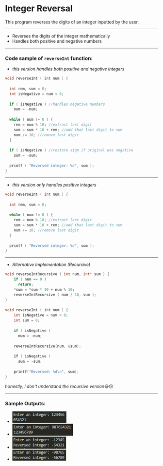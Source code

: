 # Integer Reversal
This program reverses the digits of an integer inputted by the user.

---
-   Reverses the digits of the integer mathematically
-   Handles both positive and negative numbers

---
### Code sample of `reverseInt` function:
- *this version handles both positive and negative integers*
```c
void reverseInt ( int num ) {

  int rem, sum = 0;
  int isNegative = num < 0;

  if ( isNegative ) //handles negative numbers
    num = -num;

  while ( num != 0 ) {
    rem = num % 10; //extract last digit
    sum = sum * 10 + rem; //add that last digit to sum
    num /= 10; //remove last digit
  }

  if ( isNegative ) //restore sign if original was negative
    sum = -sum;

  printf ( "Reversed integer: %d", sum );
}
```
---
- *this version only handles positive integers*
```c
void reverseInt ( int num ) {

  int rem, sum = 0;

  while ( num != 0 ) {
    rem = num % 10; //extract last digit
    sum = sum * 10 + rem; //add that last digit to sum
    num /= 10; //remove last digit
  }

  printf ( "Reversed integer: %d", sum );
}
```
---
- *Alternative Implementation (Recursive)*
```c
void reverseIntRecursive ( int num, int* sum ) {
    if ( num == 0 )
	  return;
    *sum = *sum * 10 + num % 10;
    reverseIntRecursive ( num / 10, sum );
}

void reverseInt ( int num ) {
    int isNegative = num < 0;
    int sum = 0;
    
    if ( isNegative )
      num = -num;
      
    reverseIntRecursive(num, &sum);
    
    if ( isNegative )
      sum = -sum;
      
    printf("Reversed: %d\n", sum);
}
```
*honestly, I don't understand the recursive version*:laughing::cry:

---

### Sample Outputs:
- ![sample output 1](https://github.com/zoreladrean/C-language-codes/blob/main/reverse_an_integer/sampleOutput1.PNG)
- ![sample output 2](https://github.com/zoreladrean/C-language-codes/blob/main/reverse_an_integer/sampleOutput2.PNG)
- ![sample output 3](https://github.com/zoreladrean/C-language-codes/blob/main/reverse_an_integer/sampleOutput3.PNG)
- ![sample output 4](https://github.com/zoreladrean/C-language-codes/blob/main/reverse_an_integer/sampleOutput4.PNG)
